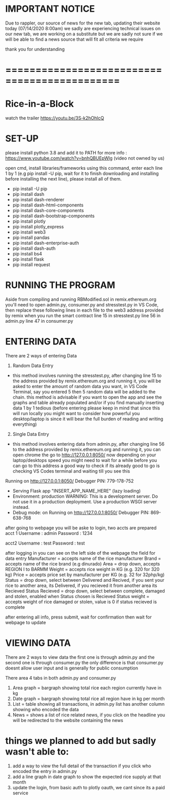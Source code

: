 # IMPORTANT NOTICE
Due to rappler, our source of news for the new tab, updating their website today (07/14/2020 8:00am) we sadly are experiencing technical issues on our new tab,
we are working on a substitute but we are sadly not sure if we will be able to find a news source that will fit all criteria we require

thank you for understanding
# =============================================


# Rice-in-a-Block

watch the trailer https://youtu.be/3S-k2hOhlcQ


# SET-UP
please install python 3.8 and add it to PATH
  for more info : https://www.youtube.com/watch?v=bnhQBUEpWlg (video not owned by us)

open cmd, install libraries/frameworks using this command, enter each line 1 by 1 (e.g pip install -U pip, wait for it to finish downloading and installing before installing the next line), please install all of them.

* pip install -U pip
* pip install dash
* pip install dash-renderer
* pip install dash-html-components
* pip install dash-core-components
* pip install dash-bootstrap-components
* pip install plotly
* pip install plotly_express
* pip install web3
* pip install pandas
* pip install dash-enterprise-auth
* pip install dash-auth
* pip install bs4
* pip install flask
* pip install request

# RUNNING THE PROGRAM

Aside from compiling and running RBModified.sol in remix.ethereum.org you'll need to open admin.py, consumer.py and stresstest.py in VS Code, then replace these following lines in each file to the web3 address provided by remix when you run the smart contract 
line 15 in stresstest.py
line 56 in admin.py
line 47 in consumer.py


# ENTERING DATA 

There are 2 ways of entering Data
1. Random Data Entry
  - this method involves running the stresstest.py, after changing line 15 to the address provided by remix.ethereum.org and running it, you will be asked to enter the amount of random data you want, in VS Code Terminal, say you entered 5 then 5 random data will be added to the chain. this method is advisable if you want to open the app and see the graphs and table already populated and/or if you find manually inserting data 1 by 1 tedious
(before entering please keep in mind that since this will run locally you might want to consider how powerful you desktop/laptop is since it will bear the full burden of reading and writing everything)

2. Single Data Entry 
  - this method involves entering data from admin.py, after changing line 56 to the address provided by remix.ethereum.org and running it, you can open chrome the go to http://127.0.0.1:8050/ now depending on your laptop/desktops speed you might need to wait for a while before you can go to this address a good way to check if its already good to go is checking VS Codes terminal and waiting till you see this

Running on http://127.0.0.1:8050/
Debugger PIN: 779-178-752
 * Serving Flask app "INSERT_APP_NAME_HERE" (lazy loading)
 * Environment: production
   WARNING: This is a development server. Do not use it in a production deployment.
   Use a production WSGI server instead.
 * Debug mode: on
Running on http://127.0.0.1:8050/
Debugger PIN: 869-638-768

after going to webpage you will be aske to login, two accts are prepared
acct 1
Username : admin
Password : 1234

acct2
Username : test
Password : test

after logging in you can see on the left side of the webpage the field for data entry 
Manufacturer = accepts name of the rice manufacturer
Brand = accepts name of the rice brand (e.g dinurado)
Area = drop down, accepts REGION I to BARMM
Weight = accepts rice weight in KG (e.g. 320 for 320 kg)
Price = accepts price set by manufacturer per KG (e.g. 32 for 32php/kg)
Status = drop down, select between Delivered and Recived, if you sent your rice to another area, its Delivered, if you recieved it from another area its Recieved
Status Recieved = drop down, select between complete, damaged and stolen, enabled when Status chosen is Recieved
Status weight = accepts weight of rice damaged or stolen, value is 0 if status recieved is complete

after entering all info, press submit, wait for confirmation then wait for webpage to update

# VIEWING DATA

There are 2 ways to view data the first one is through admin.py and the second one is through consumer.py the only difference is that consumer.py doesnt allow user input and is generally for public consumption

There area 4 tabs in both admin.py and consumer.py 
1. Area graph = bargraph showing total rice each region currently have in kg
2. Date graph = bargraph showing total rice all region have in kg per month 
3. List = table showing all transactions, in admin.py list has another column showing who encoded the data
4. News = shows a list of rice related news, if you click on the headline you will be redirected to the website containing the news



# things we planned to add but sadly wasn't able to:
1. add a way to view the full detail of the transaction if you click who encoded the entry in admin.py
2. add a line graph in date graph to show the expected rice supply at that month 
3. update the login, from basic auth to plotly oauth, we cant since its a paid service 



